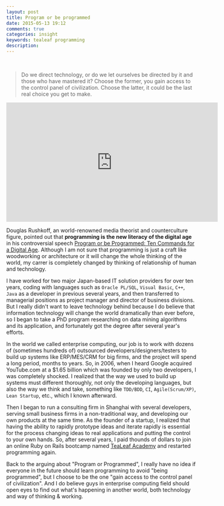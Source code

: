 ```yaml
---
layout: post
title: Program or be programmed
date: 2015-05-13 19:12
comments: true
categories: insight
keywords: tealeaf programming
description: 
---
```


<br>

> Do we direct technology, or do we let ourselves be directed by it and those who have mastered it? Choose the former, you gain access to the control panel of civilization. Choose the latter, it could be the last real choice you get to make.

<div style="text-align: center;"><iframe width="560" height="315" src="https://www.youtube.com/embed/imV3pPIUy1k" frameborder="0" allowfullscreen></iframe></div>

Douglas Rushkoff, an world-renowned media theorist and counterculture figure, pointed out that **programming is the new literacy of the digital age** in his controversial speech [Program or be Programmed: Ten Commands for a Digital Age](https://www.youtube.com/watch?v=imV3pPIUy1k). Although I am not sure that programming is just a craft like woodworking or architecture or it will change the whole thinking of the world, my carrer is completely changed by thinking of relationship of human and technology.

I have worked for two major Japan-based IT solution providers for over ten years, coding with languages such as `Oracle PL/SQL`, `Visual Basic`, `C++`, `Java` as a developer in previous several years, and then transferred to managerial positions as project manager and director of business divisions. But I really didn't want to leave technology behind because I do believe that information technology will change the world dramatically than ever before, so I began to take a PhD program researching on data mining algorithms and its application, and fortunately got the degree after several year's efforts.
 
In the world we called enterprise computing, our job is to work with dozens of (sometimes hundreds of) outsourced developers/designers/testers to build up systems like ERP/MES/CRM for big firms, and the project will spend a long period, months to years. So, in 2006, when I heard Google acquired YouTube.com at a $1.65 billion which was founded by only two developers, I was completely shocked. I realized that the way we used to build up systems must different thoroughly, not only the developing languages, but also the way we think and take, something like `TDD/BDD`, `CI`, `Agile(Scrum/XP)`, `Lean Startup`, etc., which I known afterward.

Then I began to run a consulting firm in Shanghai with several developers, serving small business firms in a non-traditional way, and developing our own products at the same time. As the founder of a startup, I realized that having the ability to rapidly prototype ideas and iterate rapidly is essential for the process changing ideas to real applications and putting the control to your own hands. So, after several years, I paid thounds of dollars to join an online Ruby on Rails bootcamp named [TeaLeaf Academy](www.gotealeaf.com) and restarted programming again.

Back to the arguing about "Program or Programmed", I really have no idea if everyone in the future should learn programming to avoid "being programmed", but I choose to be the one "gain access to the control panel of civilization". And I do believe guys in enterprise computing field should open eyes to find out what's happening in another world, both technology and way of thinking & working. 